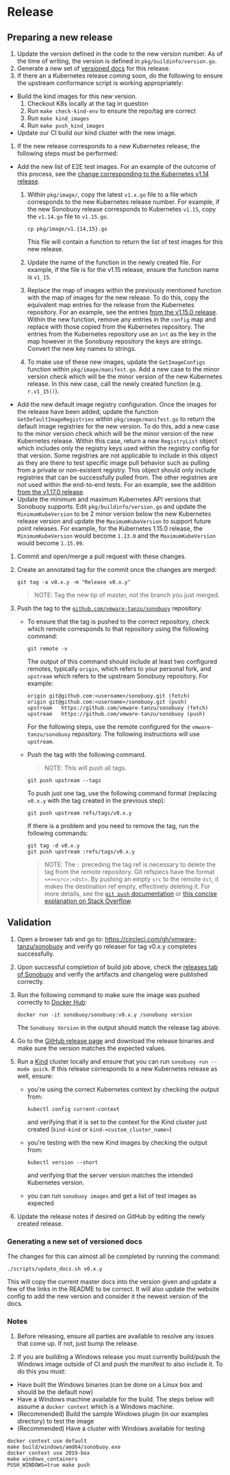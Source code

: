 # Release

## Preparing a new release

1. Update the version defined in the code to the new version number.
   As of the time of writing, the version is defined in `pkg/buildinfo/version.go`.
1. Generate a new set of [versioned docs][gendocs] for this release.
1. If there an a Kubernetes release coming soon, do the following to ensure the upstream conformance script is
working appropriately:
  * Build the kind images for this new version.
    1. Checkout K8s locally at the tag in question
    1. Run `make check-kind-env` to ensure the repo/tag are correct
    1. Run `make kind_images`
    1. Run `make push_kind_images`
  * Update our CI build our kind cluster with the new image.
1. If the new release corresponds to a new Kubernetes release, the following steps must be performed:
  * Add the new list of E2E test images.
    For an example of the outcome of this process, see the [change corresponding to the Kubernetes v1.14 release](https://github.com/vmware-tanzu/sonobuoy/commit/68f15a260e60a288f91bc40347c817b382a3d45c).
      1. Within `pkg/image/`, copy the latest `v1.x.go` file to a file which corresponds to the new Kubernetes release number.
         For example, if the new Sonobuoy release corresponds to Kubernetes `v1.15`, copy the `v1.14.go` file to `v1.15.go`.

         ```
         cp pkg/image/v1.{14,15}.go
         ```
         This file will contain a function to return the list of test images for this new release.
      1. Update the name of the function in the newly created file.
        For example, if the file is for the v1.15 release, ensure the function name is `v1_15`.
      1. Replace the map of images within the previously mentioned function with the map of images for the new release.
        To do this, copy the equivalent map entries for the release from the Kubernetes repository.
        For an example, see the entries [from the v1.15.0 release](https://github.com/kubernetes/kubernetes/blob/v1.15.0/test/utils/image/manifest.go#L202-L252).
        Within the new function, remove any entries in the `config` map and replace with those copied from the Kubernetes repository.
        The entries from the Kubernetes repository use an `int` as the key in the map however in the Sonobuoy repository the keys are strings.
        Convert the new key names to strings.
      1. To make use of these new images, update the `GetImageConfigs` function within `pkg/image/manifest.go`.
        Add a new case to the minor version check which will be the minor version of the new Kubernetes release.
        In this new case, call the newly created function (e.g. `r.v1_15()`).
  * Add the new default image registry configuration.
    Once the images for the release have been added, update the function `GetDefaultImageRegistries` within `pkg/image/manifest.go` to return the default image registries for the new version.
    To do this, add a new case to the minor version check which will be the minor version of the new Kubernetes release.
    Within this case, return a new `RegistryList` object which includes only the registry keys used within the registry config for that version.
    Some registries are not applicable to include in this object as they are there to test specific image pull behavior such as pulling from a private or non-existent registry.
    This object should only include registries that can be successfully pulled from.
    The other registries are not used within the end-to-end tests.
    For an example, see the addition [from the v1.17.0 release](https://github.com/vmware-tanzu/sonobuoy/commit/93f63ef51e135dccf22407a0cdbf22f6c4a2cd26#diff-655c3323e53de3dff85eadd7592ca218R173-R188).
  * Update the minimum and maximum Kubernetes API versions that Sonobuoy supports.
    Edit `pkg/buildinfo/version.go` and update the `MinimumKubeVersion` to be 2 minor version below the new Kubernetes release version and update the `MaximumKubeVersion` to support future point releases.
    For example, for the Kubernetes 1.15.0 release, the `MinimumKubeVersion` would become `1.13.0` and the `MaximumKubeVersion` would become `1.15.99`.
1. Commit and open/merge a pull request with these changes.
1. Create an annotated tag for the commit once the changes are merged:

    ```
    git tag -a v0.x.y -m "Release v0.x.y"
    ```

    > NOTE: Tag the new tip of master, not the branch you just merged.

1. Push the tag to the [`github.com/vmware-tanzu/sonobuoy`](https://github.com/vmware-tanzu/sonobuoy/) repository.
   * To ensure that the tag is pushed to the correct repository, check which remote corresponds to that repository using the following command:

     ```
     git remote -v
     ```
     The output of this command should include at least two configured remotes, typically `origin`, which refers to your personal fork, and `upstream` which refers to the upstream Sonobuoy repository.
     For example:

     ```
     origin	git@github.com:<username>/sonobuoy.git (fetch)
     origin	git@github.com:<username>/sonobuoy.git (push)
     upstream	https://github.com/vmware-tanzu/sonobuoy (fetch)
     upstream	https://github.com/vmware-tanzu/sonobuoy (push)
     ```
     For the following steps, use the remote configured for the `vmware-tanzu/sonobuoy` repository.
     The following instructions will use `upstream`.
   * Push the tag with the following command.
     > NOTE: This will push all tags.

     ```
     git push upstream --tags
     ```
     To push just one tag, use the following command format (replacing `v0.x.y` with the tag created in the previous step):

     ```
     git push upstream refs/tags/v0.x.y
     ```
     If there is a problem and you need to remove the tag, run the following commands:

     ```
     git tag -d v0.x.y
     git push upstream :refs/tags/v0.x.y
     ```
     > NOTE: The `:` preceding the tag ref is necessary to delete the tag from the remote repository.
     > Git refspecs have the format `<+><src>:<dst>`.
     > By pushing an empty `src` to the remote `dst`, it makes the destination ref empty, effectively deleting it.
     > For more details, see the [`git push` documentation](https://git-scm.com/docs/git-push) or [this concise explanation on Stack Overflow](https://stackoverflow.com/a/7303710).


## Validation
1. Open a browser tab and go to: https://circleci.com/gh/vmware-tanzu/sonobuoy and verify go releaser for tag v0.x.y completes successfully.
1. Upon successful completion of build job above, check the [releases tab of Sonobuoy](https://github.com/vmware-tanzu/sonobuoy/releases) and verify the artifacts and changelog were published correctly.
1. Run the following command to make sure the image was pushed correctly to [Docker Hub][dockerhub]:

   ```
   docker run -it sonobuoy/sonobuoy:v0.x.y /sonobuoy version
   ```
   The `Sonobuoy Version` in the output should match the release tag above.
1. Go to the [GitHub release page](https://github.com/vmware-tanzu/sonobuoy/releases) and download the release binaries and make sure the version matches the expected values.
2. Run a [Kind](https://github.com/kubernetes-sigs/kind) cluster locally and ensure that you can run `sonobuoy run --mode quick`.
   If this release corresponds to a new Kubernetes release as well, ensure:

    * you're using the correct Kubernetes context by checking the output from:

      ```
      kubectl config current-context
      ```

      and verifying that it is set to the context for the Kind cluster just created (`kind-kind` or `kind-<custom_cluster_name>`)
    * you're testing with the new Kind images by checking the output from:

      ```
      kubectl version --short
      ```

      and verifying that the server version matches the intended Kubernetes version.
    * you can run `sonobuoy images` and get a list of test images as expected
2. Update the release notes if desired on GitHub by editing the newly created release.

### Generating a new set of versioned docs
The changes for this can almost all be completed by running the command:

```
./scripts/update_docs.sh v0.x.y
```

This will copy the current master docs into the version given and update
a few of the links in the README to be correct. It will also update
the website config to add the new version and consider it the newest
version of the docs.

### Notes
1. Before releasing, ensure all parties are available to resolve any issues that come up. If not, just bump the release.

[gendocs]: #generating-a-new-set-of-versioned-docs
[dockerhub]: https://cloud.docker.com/u/sonobuoy/repository/docker/sonobuoy/sonobuoy/tags

2. If you are building a Windows release you must currently build/push the Windows image outside of CI and push the manifest to also include it. To do this you must:

 - Have built the Windows binaries (can be done on a Linux box and should be the default now)
 - Have a Windows machine available for the build. The steps below will assume a `docker context` which is a Windows machine.
 - (Recommended) Build the sample Windows plugin (in our examples directory) to test the image
 - (Recommended) Have a cluster with Windows available for testing

```
docker context use default
make build/windows/amd64/sonobuoy.exe
docker context use 2019-box
make windows_containers
PUSH_WINDOWS=true make push

```